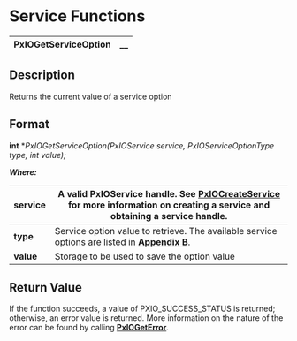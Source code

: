 # Service Functions 

**PxIOGetServiceOption** |  **__**  
---|---  
  
## Description

Returns the current value of a service option

## Format

**int** **PxIOGetServiceOption(PxIOService service, PxIOServiceOptionType type, int *value);**

**_Where:_**

**service** |  A valid PxIOService handle. See **[PxIOCreateService](PxIOCreateService.md)** for more information on creating a service and obtaining a service handle.  
---|---  
**type** |  Service option value to retrieve. The available service options are listed in **[Appendix B](../Appendix%20References/Appendix%20B.md)**.  
**value** |  Storage to be used to save the option value  
  
## Return Value

If the function succeeds, a value of PXIO_SUCCESS_STATUS is returned; otherwise, an error value is returned. More information on the nature of the error can be found by calling **[PxIOGetError](../Error%20Functions/PxIOGetError.md)**.
